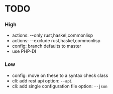 <!--
Qas is free software: you can redistribute it and/or modify
it under the terms of the GNU General Public License as published by
the Free Software Foundation, either version 3 of the License, or
(at your option) any later version.

Qas is distributed in the hope that it will be useful,
but WITHOUT ANY WARRANTY; without even the implied warranty of
MERCHANTABILITY or FITNESS FOR A PARTICULAR PURPOSE.  See the
GNU General Public License for more details.

You should have received a copy of the GNU General Public License
along with Qas. If not, see <https://www.gnu.org/licenses/>.
-->

# TODO

### High

- actions: --only rust,haskel,commonlisp
- actions: --exclude rust,haskel,commonlisp
- config: branch defaults to master
- use PHP-DI

### Low

- config: move on these to a syntax check class
- cli: add rest api option: `--api`
- cli: add single configuration file option: `--json`
